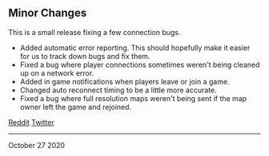 ## Minor Changes

This is a small release fixing a few connection bugs.

- Added automatic error reporting. This should hopefully make it easier for us to track down bugs and fix them.
- Fixed a bug where player connections sometimes weren't being cleaned up on a network error.
- Added in game notifications when players leave or join a game.
- Changed auto reconnect timing to be a little more accurate.
- Fixed a bug where full resolution maps weren't being sent if the map owner left the game and rejoined.

[Reddit](https://www.reddit.com/r/OwlbearRodeo/comments/jixndx/beta_v162_release_bug_fixes/)
[Twitter](https://twitter.com/owlbearrodeo/status/1321014449470226433?s=21)

---

October 27 2020
